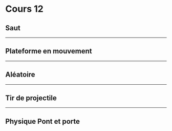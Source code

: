 # Cours 12

<intlink href="../unity/eclairage/"></intlink>
<intlink href="../unity/postprocessing/"></intlink>
<intlink href="../unity/vfx/"></intlink>

<intlink href="../unity/eau/"></intlink>

<intlink href="../unity/vr_mains/"></intlink>

## Saut
<intlink href="../unity/deplacement_vr/#sauter"></intlink>   
***  
## Plateforme en mouvement
<intlink href="../unity/deplacement_vr/#ascenseur"></intlink>   
***  
## Aléatoire
<intlink href="../code/base/#aleatoire"></intlink>   
***  
## Tir de projectile
<intlink href="../unity/tir"></intlink>   
***  
## Physique Pont et porte
<intlink href="../unity/physique"></intlink>   
